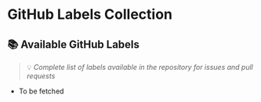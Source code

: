 # GitHub Labels Collection

## 📚 Available GitHub Labels
> 💡 *Complete list of labels available in the repository for issues and pull requests*

- To be fetched
